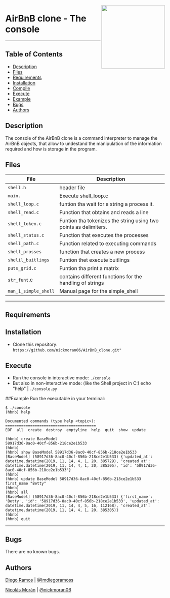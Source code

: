 <p>
<img width="200" src="https://camo.githubusercontent.com/a0c52a69dc410e983b8c63fa4aa57e83cb4157cd/68747470733a2f2f73332e616d617a6f6e6177732e636f6d2f696e7472616e65742d70726f6a656374732d66696c65732f686f6c626572746f6e7363686f6f6c2d6869676865722d6c6576656c5f70726f6772616d6d696e672b2f3236332f4842544e2d68626e622d46696e616c2e706e67" align="right" >
</p>

# AirBnB clone - The console
------------
## Table of Contents
* [Description](#description)
* [Files](#files)
* [Requirements](#requirements)
* [Installation](#installation)
* [Compile](#compile)
* [Execute](#execute)
* [Example](#example)
* [Bugs](#bugs)
* [Authors](#authors)

## Description
The console of the AirBnB clone is a command interpreter to manage the AirBnB objects, that allow to undestand the manipulation of the information required and how is storage in the program.

## Files
File | Description
--- | ---
`shell.h` | header file
`main.` | Execute shell_loop.c
`shell_loop.c` | funtion tha wait for a string a process it.
`shell_read.c` | Function that obtains and reads a line
`shell_token.c` | Funtion tha tokenizes the string using two points as delimiters.
`shell_status.c` | Function that executes the processes
`shell_path.c` | Function related to executing commands
`shell_prosses` | function that creates a new process
`shelil_buitlings` | Funtion thet execute buitlings
`puts_grid.c` | Funtion tha print a matrix
`str_funt`.c | contains different functions for the handling of strings
`man_1_simple_shell` | Manual page for the simple_shell

---
## Requirements

## Installation
   - Clone this repository: `https://github.com/nickmoran06/AirBnB_clone.git"`

## Execute
   - Run the console in interactive mode: `./console`
   - But also in non-interactive mode: (like the Shell project in C:) echo "help" | `./console.py`

##Example
Run the executable in your terminal:
```
$ ./console
(hbnb) help

Documented commands (type help <topic>):
========================================
EOF  all  create  destroy  emptyline  help  quit  show  update

(hbnb) create BaseModel
58917d36-8ac0-40cf-856b-218ce2e1b533
(hbnb)
(hbnb) show BaseModel 58917d36-8ac0-40cf-856b-218ce2e1b533
[BaseModel] (58917d36-8ac0-40cf-856b-218ce2e1b533) {'updated_at': datetime.datetime(2019, 11, 14, 4, 1, 20, 385729), 'created_at': datetime.datetime(2019, 11, 14, 4, 1, 20, 385305), 'id': '58917d36-8ac0-40cf-856b-218ce2e1b533'}
(hbnb)
(hbnb) update BaseModel 58917d36-8ac0-40cf-856b-218ce2e1b533 first_name "Betty"
(hbnb)
(hbnb) all
[BaseModel] (58917d36-8ac0-40cf-856b-218ce2e1b533) {'first_name': 'Betty', 'id': '58917d36-8ac0-40cf-856b-218ce2e1b533', 'updated_at': datetime.datetime(2019, 11, 14, 4, 5, 16, 112168), 'created_at': datetime.datetime(2019, 11, 14, 4, 1, 20, 385305)}
(hbnb)
(hbnb) quit

```
---

## Bugs
There are no known bugs.

## Authors
[Diego Ramos](https://github.com/DiegoRmsR) | [@Imdiegoramoss](https://twitter.com/@Imdiegoramoss)

[Nicolás Morán](https://github.com/nickmoran06) | [@nickmoran06](https://twitter.com/nickmoran06)

